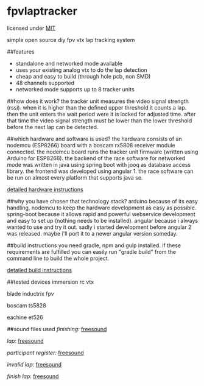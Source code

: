 # fpvlaptracker

licensed under [MIT](LICENSE.md)


simple open source diy fpv vtx lap tracking system


##features
- standalone and networked mode available
- uses your existing analog vtx to do the lap detection
- cheap and easy to build (through hole pcb, non SMD)
- 48 channels supported
- networked mode supports up to 8 tracker units


##how does it work?
the tracker unit measures the video signal strength (rssi). when it is higher than the 
defined upper threshold it counts a lap. then the unit enters the wait period 
were it is locked for adjusted time. after that time the video signal strength must
be lower than the lower threshold before the next lap can be detected.


##which hardware and software is used?
the hardware consists of an nodemcu (ESP8266) board with a boscam rx5808 receiver module connected. 
the nodemcu board runs the tracker unit firmware (written using Arduino for ESP8266).
the backend of the race software for networked mode was written in java using spring boot with jooq as database access 
library. the frontend was developed using angular 1. the race software can be run on almost
every platform that supports java se.

[detailed hardware instructions](docs/hardware.md)


##why you have chosen that technology stack?
arduino because of its easy handling, nodemcu to keep the hardware development as easy as
possible.
spring-boot because it allows rapid and powerful webservice development and easy to
set up (nothing needs to be installed).
angular because i always wanted to use and try it out. sadly i started development before angular 2 was released.
maybe i'll port it to a newer angular version someday.


##build instructions
you need gradle, npm and gulp installed. if these requirements are fulfilled you can easily
run "gradle build" from the command line to build the whole project.

[detailed build instructions](docs/build.md)


##tested devices
immersion rc vtx

blade inductrix fpv

boscam ts5828

eachine et526



##sound files used
_finishing:_ [freesound](https://www.freesound.org/people/jobro/sounds/60444/)

_lap:_ [freesound](https://www.freesound.org/people/StaneStane/sounds/73560/)

_participant register:_ [freesound](https://www.freesound.org/people/Zott820/sounds/209578/)

_invalid lap_: [freesound](https://www.freesound.org/people/Lalks/sounds/316841/)

_finish lap_: [freesound](https://www.freesound.org/people/wildweasel/sounds/39021/)